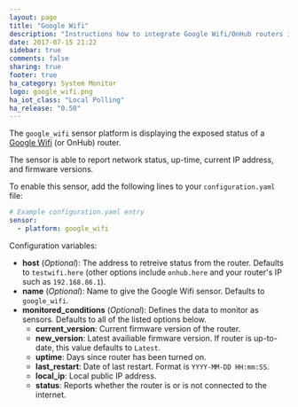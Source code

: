 ```yaml
---
layout: page
title: "Google Wifi"
description: "Instructions how to integrate Google Wifi/OnHub routers into Home Assistant."
date: 2017-07-15 21:22
sidebar: true
comments: false
sharing: true
footer: true
ha_category: System Monitor
logo: google_wifi.png
ha_iot_class: "Local Polling"
ha_release: "0.50"
---
```



The `google_wifi` sensor platform is displaying the exposed status of a [Google Wifi](https://madeby.google.com/wifi/) (or OnHub) router.

The sensor is able to report network status, up-time, current IP address, and firmware versions.

To enable this sensor, add the following lines to your `configuration.yaml` file:

```yaml
# Example configuration.yaml entry
sensor:
  - platform: google_wifi
```

Configuration variables:

- **host** (*Optional*): The address to retreive status from the router. Defaults to `testwifi.here` (other options include `onhub.here` and your router's IP such as `192.168.86.1`).
- **name** (*Optional*): Name to give the Google Wifi sensor. Defaults to `google_wifi`.
- **monitored_conditions** (*Optional*): Defines the data to monitor as sensors. Defaults to all of the listed options below.
  - **current_version**: Current firmware version of the router.
  - **new_version**: Latest availiable firmware version.  If router is up-to-date, this value defaults to `Latest`.
  - **uptime**: Days since router has been turned on.
  - **last_restart**: Date of last restart.  Format is `YYYY-MM-DD HH:mm:SS`.
  - **local_ip**: Local public IP address.
  - **status**: Reports whether the router is or is not connected to the internet.

